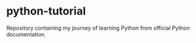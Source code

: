 # python-tutorial
Repository containing my journey of learning Python from official Python documentation.
